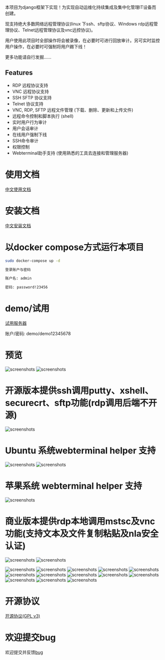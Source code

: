 本项目为django框架下实现！为实现自动运维化持续集成及集中化管理IT设备而创建。

现支持绝大多数网络远程管理协议(linux 下ssh、sftp协议、Windows rdp远程管理协议、Telnet远程管理协议及vnc远控协议)。

用户使用此项目时全部操作将会被录像，在必要时可进行回放审计。另可实时监控用户操作，在必要时可强制将用户踢下线！

更多功能请自行发掘......

## Features

- RDP 远程协议支持
- VNC 远程协议支持
- SSH SFTP 协议支持
- Telnet 协议支持
- VNC, RDP, SFTP 远程文件管理 (下载、删除、更新和上传文件)
- 远程命令控制和脚本执行 (shell)
- 实时用户行为审计
- 用户会话审计
- 在线用户强制下线
- SSH命令审计
- 权限控制
- Webterminal助手支持 (使用熟悉的工具去连接和管理服务器)

# 使用文档

[中文使用文档](./manual_zh.md)

# 安装文档

[中文安装文档](./install_zh_cn.md)

# 以docker compose方式运行本项目

```sh
sudo docker-compose up -d

登录账户与密码

账户名: admin

密码: password!23456
```

# demo/试用 

[试用服务器](http://193.112.194.114:8000/)

账户/密码: demo/demo12345678

# 预览
![screenshots](../screenshots/screenshots1.png  "screenshots")
![screenshots](../screenshots/screenshots2.gif  "screenshots")

# 开源版本提供ssh调用putty、xshell、securecrt、sftp功能(rdp调用后端不开源)
![screenshots](../screenshots/screenshots9.gif  "screenshots")
# Ubuntu 系统webterminal helper 支持
![screenshots](../screenshots/screenshotslinux1.gif  "screenshots")
![screenshots](../screenshots/screenshotslinux2.gif  "screenshots")
# 苹果系统 webterminal helper 支持
![screenshots](../screenshots/screenshotsmac.gif  "screenshots")
# 商业版本提供rdp本地调用mstsc及vnc功能(支持文本及文件复制粘贴及nla安全认证)
![screenshots](../screenshots/screenshotmstsc.gif  "screenshots")
![screenshots](../screenshots/screenshotvnc.gif  "screenshots")

![screenshots](../screenshots/screenshots3.gif  "screenshots")
![screenshots](../screenshots/screenshots4.gif  "screenshots")
![screenshots](../screenshots/screenshots2.png  "screenshots")
![screenshots](../screenshots/screenshots5.gif  "screenshots")
![screenshots](../screenshots/screenshots3.png  "screenshots")
![screenshots](../screenshots/screenshots4.png  "screenshots")
![screenshots](../screenshots/screenshots5.png  "screenshots")
![screenshots](../screenshots/screenshots6.png  "screenshots")
![screenshots](../screenshots/screenshots7.png  "screenshots")
![screenshots](../screenshots/screenshots8.png  "screenshots")
![screenshots](../screenshots/screenshots6.gif  "screenshots")
![screenshots](../screenshots/screenshots7.gif  "screenshots")
![screenshots](../screenshots/screenshots8.gif  "screenshots")

# 开源协议

[开源协议(GPL v3)](../LICENSE) 


# 欢迎提交bug
欢迎提交并反馈[bug](https://github.com/jimmy201602/webterminal/issues/new)
